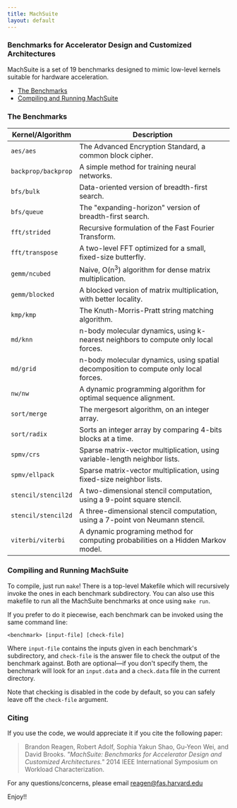 ```yaml
---
title: MachSuite
layout: default
---
```

### Benchmarks for Accelerator Design and Customized Architectures

MachSuite is a set of 19 benchmarks designed to mimic low-level kernels suitable for hardware acceleration.

 - [The Benchmarks](#benchmarks)
 - [Compiling and Running MachSuite](#usage)

### <a name="benchmarks">The Benchmarks</a>

Kernel/Algorithm | Description
--- | ---
`aes/aes` | The Advanced Encryption Standard, a common block cipher.
`backprop/backprop` | A simple method for training neural networks.
`bfs/bulk` | Data-oriented version of breadth-first search.
`bfs/queue` | The "expanding-horizon" version of breadth-first search.
`fft/strided` | Recursive formulation of the Fast Fourier Transform.
`fft/transpose` | A two-level FFT optimized for a small, fixed-size butterfly.
`gemm/ncubed` | Naive, O(n<sup>3</sup>) algorithm for dense matrix multiplication.
`gemm/blocked` | A blocked version of matrix multiplication, with better locality.
`kmp/kmp` | The Knuth-Morris-Pratt string matching algorithm.
`md/knn` | n-body molecular dynamics, using k-nearest neighbors to compute only local forces.
`md/grid` | n-body molecular dynamics, using spatial decomposition to compute only local forces.
`nw/nw` | A dynamic programming algorithm for optimal sequence alignment.
`sort/merge` | The mergesort algorithm, on an integer array.
`sort/radix` | Sorts an integer array by comparing 4-bits blocks at a time.
`spmv/crs` | Sparse matrix-vector multiplication, using variable-length neighbor lists.
`spmv/ellpack` | Sparse matrix-vector multiplication, using fixed-size neighbor lists.
`stencil/stencil2d` | A two-dimensional stencil computation, using a 9-point square stencil.
`stencil/stencil2d` | A three-dimensional stencil computation, using a 7-point von Neumann stencil.
`viterbi/viterbi` | A dynamic programing method for computing probabilities on a Hidden Markov model.

### <a name="usage">Compiling and Running MachSuite</a>

To compile, just run `make`! There is a top-level Makefile which will recursively invoke the ones in each benchmark subdirectory.
You can also use this makefile to run all the MachSuite benchmarks at once using `make run`.

If you prefer to do it piecewise, each benchmark can be invoked using the same command line:

    <benchmark> [input-file] [check-file]

Where `input-file` contains the inputs given in each benchmark's subdirectory, and `check-file` is the answer file to check the output of the benchmark against. Both are optional&mdash;if you don't specify them, the benchmark will look for an `input.data` and a `check.data` file in the current directory.

Note that checking is disabled in the code by default, so you can safely leave off the `check-file` argument.

### Citing

If you use the code, we would appreciate it if you cite the following paper:

> Brandon Reagen, Robert Adolf, Sophia Yakun Shao, Gu-Yeon Wei, and David Brooks.
> *"MachSuite: Benchmarks for Accelerator Design and Customized Architectures."*
  2014 IEEE International Symposium on Workload Characterization.

For any questions/concerns, please email [reagen@fas.harvard.edu](reagen@fas.harvard.edu)

Enjoy!!
